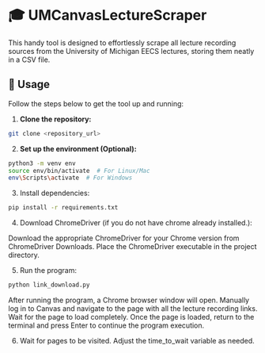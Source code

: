 # 🎓 UMCanvasLectureScraper

This handy tool is designed to effortlessly scrape all lecture recording sources from the University of Michigan EECS lectures, storing them neatly in a CSV file.

## 🚀 Usage

Follow the steps below to get the tool up and running:

1. **Clone the repository:**

```bash
git clone <repository_url>
```

2. **Set up the environment (Optional):**

```bash
python3 -m venv env
source env/bin/activate  # For Linux/Mac
env\Scripts\activate  # For Windows
```

3. Install dependencies:

```bash
pip install -r requirements.txt
```

4. Download ChromeDriver (if you do not have chrome already installed.):

Download the appropriate ChromeDriver for your Chrome version from ChromeDriver Downloads. Place the ChromeDriver executable in the project directory.

5. Run the program:

```bash
python link_download.py
```

After running the program, a Chrome browser window will open. Manually log in to Canvas and navigate to the page with all the lecture recording links. Wait for the page to load completely.
Once the page is loaded, return to the terminal and press Enter to continue the program execution.

6. Wait for pages to be visited. Adjust the time_to_wait variable as needed.
